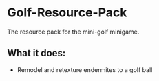 # Golf-Resource-Pack
The resource pack for the mini-golf minigame. 

## What it does: 
- Remodel and retexture endermites to a golf ball
